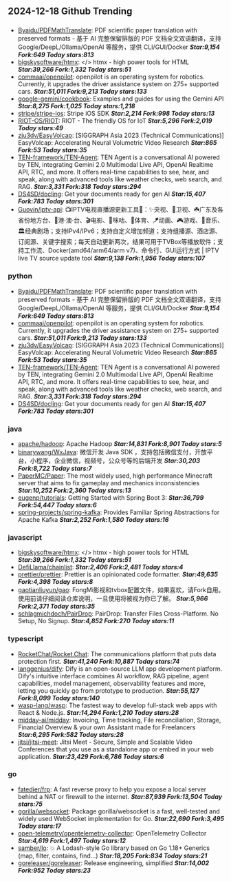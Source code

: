 ## 2024-12-18 Github Trending

### 
* [Byaidu/PDFMathTranslate](https://github.com/Byaidu/PDFMathTranslate): PDF scientific paper translation with preserved formats - 基于 AI 完整保留排版的 PDF 文档全文双语翻译，支持 Google/DeepL/Ollama/OpenAI 等服务，提供 CLI/GUI/Docker ***Star:9,154 Fork:649 Today stars:813***
* [bigskysoftware/htmx](https://github.com/bigskysoftware/htmx): </> htmx - high power tools for HTML ***Star:39,266 Fork:1,332 Today stars:51***
* [commaai/openpilot](https://github.com/commaai/openpilot): openpilot is an operating system for robotics. Currently, it upgrades the driver assistance system on 275+ supported cars. ***Star:51,011 Fork:9,213 Today stars:133***
* [google-gemini/cookbook](https://github.com/google-gemini/cookbook): Examples and guides for using the Gemini API ***Star:8,275 Fork:1,025 Today stars:1,218***
* [stripe/stripe-ios](https://github.com/stripe/stripe-ios): Stripe iOS SDK ***Star:2,214 Fork:998 Today stars:13***
* [RIOT-OS/RIOT](https://github.com/RIOT-OS/RIOT): RIOT - The friendly OS for IoT ***Star:5,296 Fork:2,019 Today stars:49***
* [zju3dv/EasyVolcap](https://github.com/zju3dv/EasyVolcap): [SIGGRAPH Asia 2023 (Technical Communications)] EasyVolcap: Accelerating Neural Volumetric Video Research ***Star:865 Fork:53 Today stars:35***
* [TEN-framework/TEN-Agent](https://github.com/TEN-framework/TEN-Agent): TEN Agent is a conversational AI powered by TEN, integrating Gemini 2.0 Multimodal Live API, OpenAI Realtime API, RTC, and more. It offers real-time capabilities to see, hear, and speak, along with advanced tools like weather checks, web search, and RAG. ***Star:3,331 Fork:318 Today stars:294***
* [DS4SD/docling](https://github.com/DS4SD/docling): Get your documents ready for gen AI ***Star:15,407 Fork:783 Today stars:301***
* [Guovin/iptv-api](https://github.com/Guovin/iptv-api): 📺IPTV电视直播源更新工具🚀：✨央视、📡卫视、☘️广东及各省份地方台、🌊港·澳·台、🎬电影、🎥咪咕、🏀体育、🪁动画、🎮游戏、🎵音乐、🏛经典剧场；支持IPv4/IPv6；支持自定义增加频道；支持组播源、酒店源、订阅源、关键字搜索；每天自动更新两次，结果可用于TVBox等播放软件；支持工作流、Docker(amd64/arm64/arm v7)、命令行、GUI运行方式 | IPTV live TV source update tool ***Star:9,138 Fork:1,956 Today stars:107***

### python
* [Byaidu/PDFMathTranslate](https://github.com/Byaidu/PDFMathTranslate): PDF scientific paper translation with preserved formats - 基于 AI 完整保留排版的 PDF 文档全文双语翻译，支持 Google/DeepL/Ollama/OpenAI 等服务，提供 CLI/GUI/Docker ***Star:9,154 Fork:649 Today stars:813***
* [commaai/openpilot](https://github.com/commaai/openpilot): openpilot is an operating system for robotics. Currently, it upgrades the driver assistance system on 275+ supported cars. ***Star:51,011 Fork:9,213 Today stars:133***
* [zju3dv/EasyVolcap](https://github.com/zju3dv/EasyVolcap): [SIGGRAPH Asia 2023 (Technical Communications)] EasyVolcap: Accelerating Neural Volumetric Video Research ***Star:865 Fork:53 Today stars:35***
* [TEN-framework/TEN-Agent](https://github.com/TEN-framework/TEN-Agent): TEN Agent is a conversational AI powered by TEN, integrating Gemini 2.0 Multimodal Live API, OpenAI Realtime API, RTC, and more. It offers real-time capabilities to see, hear, and speak, along with advanced tools like weather checks, web search, and RAG. ***Star:3,331 Fork:318 Today stars:294***
* [DS4SD/docling](https://github.com/DS4SD/docling): Get your documents ready for gen AI ***Star:15,407 Fork:783 Today stars:301***

### java
* [apache/hadoop](https://github.com/apache/hadoop): Apache Hadoop ***Star:14,831 Fork:8,901 Today stars:5***
* [binarywang/WxJava](https://github.com/binarywang/WxJava): 微信开发 Java SDK ，支持包括微信支付，开放平台，小程序，企业微信，视频号，公众号等的后端开发 ***Star:30,203 Fork:8,722 Today stars:7***
* [PaperMC/Paper](https://github.com/PaperMC/Paper): The most widely used, high performance Minecraft server that aims to fix gameplay and mechanics inconsistencies ***Star:10,252 Fork:2,360 Today stars:13***
* [eugenp/tutorials](https://github.com/eugenp/tutorials): Getting Started with Spring Boot 3: ***Star:36,799 Fork:54,447 Today stars:6***
* [spring-projects/spring-kafka](https://github.com/spring-projects/spring-kafka): Provides Familiar Spring Abstractions for Apache Kafka ***Star:2,252 Fork:1,580 Today stars:16***

### javascript
* [bigskysoftware/htmx](https://github.com/bigskysoftware/htmx): </> htmx - high power tools for HTML ***Star:39,266 Fork:1,332 Today stars:51***
* [DefiLlama/chainlist](https://github.com/DefiLlama/chainlist):  ***Star:2,406 Fork:2,481 Today stars:4***
* [prettier/prettier](https://github.com/prettier/prettier): Prettier is an opinionated code formatter. ***Star:49,635 Fork:4,398 Today stars:8***
* [gaotianliuyun/gao](https://github.com/gaotianliuyun/gao): FongMi影视和tvbox配置文件，如果喜欢，请Fork自用。使用前请仔细阅读仓库说明，一旦使用将被视为你已了解。 ***Star:5,966 Fork:2,371 Today stars:35***
* [schlagmichdoch/PairDrop](https://github.com/schlagmichdoch/PairDrop): PairDrop: Transfer Files Cross-Platform. No Setup, No Signup. ***Star:4,852 Fork:270 Today stars:11***

### typescript
* [RocketChat/Rocket.Chat](https://github.com/RocketChat/Rocket.Chat): The communications platform that puts data protection first. ***Star:41,240 Fork:10,887 Today stars:74***
* [langgenius/dify](https://github.com/langgenius/dify): Dify is an open-source LLM app development platform. Dify's intuitive interface combines AI workflow, RAG pipeline, agent capabilities, model management, observability features and more, letting you quickly go from prototype to production. ***Star:55,127 Fork:8,099 Today stars:140***
* [wasp-lang/wasp](https://github.com/wasp-lang/wasp): The fastest way to develop full-stack web apps with React & Node.js. ***Star:14,294 Fork:1,210 Today stars:28***
* [midday-ai/midday](https://github.com/midday-ai/midday): Invoicing, Time tracking, File reconciliation, Storage, Financial Overview & your own Assistant made for Freelancers ***Star:6,295 Fork:582 Today stars:28***
* [jitsi/jitsi-meet](https://github.com/jitsi/jitsi-meet): Jitsi Meet - Secure, Simple and Scalable Video Conferences that you use as a standalone app or embed in your web application. ***Star:23,429 Fork:6,786 Today stars:6***

### go
* [fatedier/frp](https://github.com/fatedier/frp): A fast reverse proxy to help you expose a local server behind a NAT or firewall to the internet. ***Star:87,939 Fork:13,504 Today stars:75***
* [gorilla/websocket](https://github.com/gorilla/websocket): Package gorilla/websocket is a fast, well-tested and widely used WebSocket implementation for Go. ***Star:22,690 Fork:3,495 Today stars:17***
* [open-telemetry/opentelemetry-collector](https://github.com/open-telemetry/opentelemetry-collector): OpenTelemetry Collector ***Star:4,619 Fork:1,497 Today stars:12***
* [samber/lo](https://github.com/samber/lo): 💥 A Lodash-style Go library based on Go 1.18+ Generics (map, filter, contains, find...) ***Star:18,205 Fork:834 Today stars:21***
* [goreleaser/goreleaser](https://github.com/goreleaser/goreleaser): Release engineering, simplified ***Star:14,002 Fork:952 Today stars:23***
